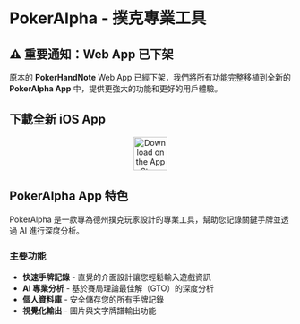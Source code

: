 # PokerAlpha - 撲克專業工具

## ⚠️ 重要通知：Web App 已下架

原本的 **PokerHandNote** Web App 已經下架，我們將所有功能完整移植到全新的 **PokerAlpha App** 中，提供更強大的功能和更好的用戶體驗。

## 下載全新 iOS App

<div align="center">
  <a href="https://apps.apple.com/tw/app/pokeralpha/id6751341908">
    <img src="https://developer.apple.com/assets/elements/badges/download-on-the-app-store.svg" alt="Download on the App Store" style="height: 60px;">
  </a>
</div>

## PokerAlpha App 特色

PokerAlpha 是一款專為德州撲克玩家設計的專業工具，幫助您記錄關鍵手牌並透過 AI 進行深度分析。

### 主要功能

- **快速手牌記錄** - 直覺的介面設計讓您輕鬆輸入遊戲資訊
- **AI 專業分析** - 基於賽局理論最佳解（GTO）的深度分析
- **個人資料庫** - 安全儲存您的所有手牌記錄
- **視覺化輸出** - 圖片與文字牌譜輸出功能
